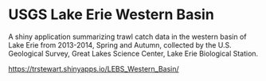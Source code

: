 # USGS Lake Erie Western Basin
A shiny application summarizing trawl catch data in the western basin of Lake Erie from 2013-2014, Spring and Autumn, collected by the U.S. Geological Survey, Great Lakes Science Center, Lake Erie Biological Station.

https://trstewart.shinyapps.io/LEBS_Western_Basin/
